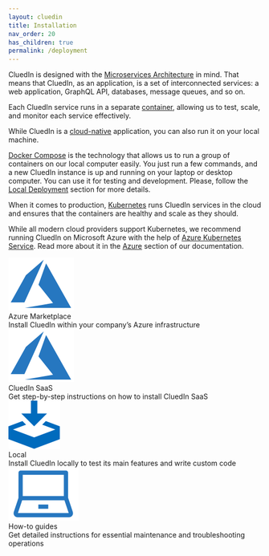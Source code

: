 ```yaml
---
layout: cluedin
title: Installation
nav_order: 20
has_children: true
permalink: /deployment
---
```


CluedIn is designed with the [Microservices Architecture](https://microservices.io/index.html) in mind. That means that CluedIn, as an application, is a set of interconnected services: a web application, GraphQL API, databases, message queues, and so on.

Each CluedIn service runs in a separate [container](https://www.docker.com/get-started), allowing us to test, scale, and monitor each service effectively.

While CluedIn is a [cloud-native](https://docs.microsoft.com/en-us/dotnet/architecture/cloud-native/definition) application, you can also run it on your local machine.

[Docker Compose](https://docs.docker.com/compose/) is the technology that allows us to run a group of containers on our local computer easily. You just run a few commands, and a new CluedIn instance is up and running on your laptop or desktop computer. You can use it for testing and development. Please, follow the [Local Deployment](/deployment/local/step-2) section for more details.

When it comes to production, [Kubernetes](https://kubernetes.io/) runs CluedIn services in the cloud and ensures that the containers are healthy and scale as they should.

While all modern cloud providers support Kubernetes, we recommend running CluedIn on Microsoft Azure with the help of [Azure Kubernetes Service](https://azure.microsoft.com/en-us/services/kubernetes-service/). Read more about it in the [Azure](/deployment/azure-marketplace) section of our documentation.

<div class="card-line">
  <div class="card" href="/deployment/azure-marketplace">
    <div class="icon"><img src="/assets/icons/azure-marketplace.svg" alt="Azure Market place"/></div>
    <div class="title">Azure Marketplace</div>
    <div class="content">Install CluedIn within your company’s Azure infrastructure</div>
  </div>
  </div>
   <div class="card" href="/deployment/saas">
    <div class="icon"><img src="/assets/icons/azure-marketplace.svg" alt="Azure Market place"/></div>
    <div class="title">CluedIn SaaS</div>
    <div class="content">Get step-by-step instructions on how to install CluedIn SaaS</div>
  </div>  
   <div class="card" href="/deployment/local">
    <div class="icon"><img src="/assets/icons/installation.svg" alt="Installation"/></div>
    <div class="title">Local</div>
    <div class="content">Install CluedIn locally to test its main features and write custom code</div>
  </div>
   <div class="card" href="/deployment/infra-how-tos">
    <div class="icon"><img src="/assets/icons/local-install.svg" alt="How to"/></div>
    <div class="title">How-to guides</div>
    <div class="content">Get detailed instructions for essential maintenance and troubleshooting operations</div>
  </div>
</div>
